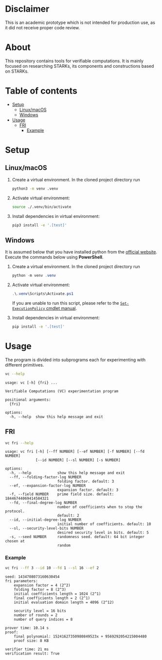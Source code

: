 # Disclaimer

This is an academic prototype which is not intended for production use, as it did not receive proper code review.

# About

This repository contains tools for verifiable computations. It is mainly focused on researching STARKs, its components and constructions based on STARKs.

# Table of contents

<!-- mtoc start -->

- [Setup](#setup)
    - [Linux/macOS](#linuxmacos)
    - [Windows](#windows)
- [Usage](#usage)
    - [FRI](#fri)
        - [Example](#example)

<!-- mtoc end -->

# Setup

## Linux/macOS

1. Create a virtual environment. In the cloned project directory run

   ```bash
   python3 -m venv .venv
   ```

2. Activate virtual environment:

   ```bash
   source ./.venv/bin/activate
   ```

3. Install dependencies in virtual environment:

   ```bash
   pip3 install -e '.[test]'
   ```

## Windows

It is assumed below that you have installed python from the [official website](https://www.python.org/). Execute the commands below using **PowerShell**.

1. Create a virtual environment. In the cloned project directory run

   ```PowerShell
   python -m venv .venv
   ```

2. Activate virtual environment:

   ```PowerShell
   .\.venv\Scripts\Activate.ps1
   ```

   If you are unable to run this script, please refer to the [`Set-ExecutionPolicy` cmdlet manual](https://learn.microsoft.com/en-us/powershell/module/microsoft.powershell.security/set-executionpolicy?view=powershell-7.5).

3. Install dependencies in virtual environment:

   ```bash
   pip install -e '.[test]'
   ```

# Usage

The program is divided into subprograms each for experimenting with different primitives.

```bash
vc --help
```

```
usage: vc [-h] {fri} ...

Verifiable Computations (VC) experimentation program

positional arguments:
  {fri}

options:
  -h, --help  show this help message and exit
```

## FRI

```bash
vc fri --help
```

```
usage: vc fri [-h] [--ff NUMBER] [--ef NUMBER] [-f NUMBER] [--fd NUMBER]
              [--id NUMBER] [--sl NUMBER] [-s NUMBER]

options:
  -h, --help            show this help message and exit
  --ff, --folding-factor-log NUMBER
                        folding factor. default: 3
  --ef, --expansion-factor-log NUMBER
                        expansion factor. default: 3
  -f, --field NUMBER    prime field size. default: 18446744069414584321
  --fd, --final-degree-log NUMBER
                        number of coefficients when to stop the protocol.
                        default: 2
  --id, --initial-degree-log NUMBER
                        initial number of coefficients. default: 10
  --sl, --security-level-bits NUMBER
                        desired security level in bits. default: 5
  -s, --seed NUMBER     randomness seed. default: 64 bit integer chosen at
                        random
```

### Example

```bash
vc fri --ff 3 --id 10 --fd 1 --sl 16 --ef 2
```

```
seed: 1434708073160630454
fri parameters:
    expansion factor = 4 (2^2)
    folding factor = 8 (2^3)
    initial coefficients length = 1024 (2^1)
    final coefficients length = 2 (2^1)
    initial evaluation domain length = 4096 (2^12)

    security level = 16 bits
    number of rounds = 2
    number of query indices = 8

prover time: 10.14 s
proof:
    final polynomial: 15241627350980849523x + 9569292054215004480
    proof size: 8 KB

verifier time: 21 ms
verification result: True
```
